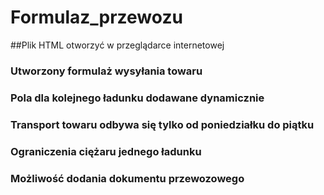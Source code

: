 # Formulaz_przewozu

##Plik HTML otworzyć w przeglądarce internetowej

### Utworzony formulaż wysyłania towaru
### Pola dla kolejnego ładunku dodawane dynamicznie
### Transport towaru odbywa się tylko od poniedziałku do piątku
### Ograniczenia ciężaru jednego ładunku   
### Możliwość dodania dokumentu przewozowego
